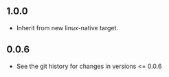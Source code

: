 ## 1.0.0
 * Inherit from new linux-native target.

## 0.0.6
 * See the git history for changes in versions <= 0.0.6
